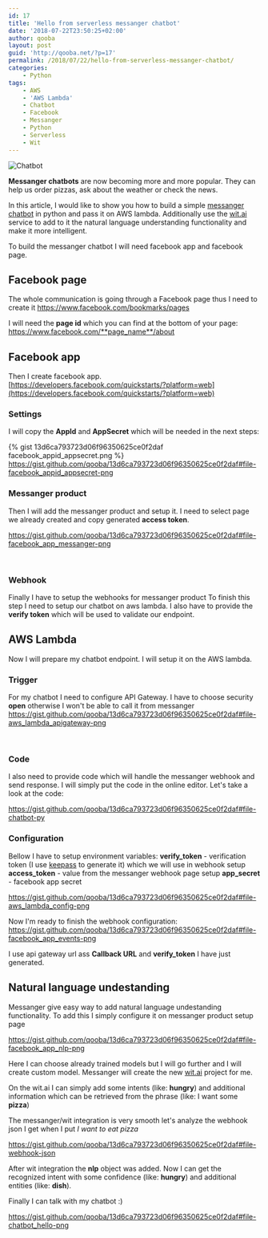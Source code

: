 ```yaml
---
id: 17
title: 'Hello from serverless messanger chatbot'
date: '2018-07-22T23:50:25+02:00'
author: qooba
layout: post
guid: 'http://qooba.net/?p=17'
permalink: /2018/07/22/hello-from-serverless-messanger-chatbot/
categories:
    - Python
tags:
    - AWS
    - 'AWS Lambda'
    - Chatbot
    - Facebook
    - Messanger
    - Python
    - Serverless
    - Wit
---
```


![Chatbot](http://qooba.net/wp-content/uploads/2018/07/light-bulb-3104355_640.jpg)

**Messanger chatbots** are now becoming more and more popular. They can help us order pizzas, ask about the weather or check the news.

In this article, I would like to show you how to build a simple [messanger chatbot](https://developers.facebook.com/docs/messenger-platform ) in python and pass it on AWS lambda. Additionally use the [wit.ai](https://wit.ai/) service to add to it the natural language understanding functionality and make it more intelligent.

To build the messanger chatbot I will need facebook app and facebook page.

## Facebook page

The whole communication is going through a Facebook page thus I need to create it
[https://www.facebook.com/bookmarks/pages ](https://www.facebook.com/bookmarks/pages)

I will need the **page id** which you can find at the bottom of your page:
https://www.facebook.com/**page_name**/about

## Facebook app

Then I create facebook app.
[https://developers.facebook.com/quickstarts/?platform=web](https://developers.facebook.com/quickstarts/?platform=web)

### Settings

I will copy the **AppId** and **AppSecret** which will be needed in the next steps:


{% gist 13d6ca793723d06f96350625ce0f2daf facebook_appid_appsecret.png %}
https://gist.github.com/qooba/13d6ca793723d06f96350625ce0f2daf#file-facebook_appid_appsecret-png

### Messanger product
Then I will add the messanger product and setup it.
I need to select page we already created and copy generated **access token**.

https://gist.github.com/qooba/13d6ca793723d06f96350625ce0f2daf#file-facebook_app_messanger-png

&nbsp;

### Webhook

Finally I have to setup the webhooks for messanger product
To finish this step I need to setup our chatbot on aws lambda.
I also have to provide the **verify token** which will be used to validate our endpoint.

## AWS Lambda

Now I will prepare my chatbot endpoint. I will setup it on the AWS lambda.

### Trigger

For my chatbot I need to configure API Gateway.
I have to choose security **open** otherwise I won't be able to call it from messanger
https://gist.github.com/qooba/13d6ca793723d06f96350625ce0f2daf#file-aws_lambda_apigateway-png

&nbsp;

### Code

I also need to provide code which will handle the messanger webhook and send response.
I will simply put the code in the online editor.
Let's take a look at the code:

https://gist.github.com/qooba/13d6ca793723d06f96350625ce0f2daf#file-chatbot-py

### Configuration

Bellow I have to setup environment variables:
**verify_token** - verification token (I use [keepass](https://keepass.info/) to generate it) which we will use in webhook setup
**access_token** - value from the messanger webhook page setup
**app_secret** - facebook app secret

https://gist.github.com/qooba/13d6ca793723d06f96350625ce0f2daf#file-aws_lambda_config-png

Now I'm ready to finish the webhook configuration:
https://gist.github.com/qooba/13d6ca793723d06f96350625ce0f2daf#file-facebook_app_events-png

I use api gateway url ass **Callback URL** and **verify_token** I have just generated.

## Natural language undestanding

Messanger give easy way to add natural language undestanding functionality. To add this I simply configure it on messanger product setup page

https://gist.github.com/qooba/13d6ca793723d06f96350625ce0f2daf#file-facebook_app_nlp-png

Here I can choose already trained models but I will go further and I will create custom model.
Messanger will create the new [wit.ai](https://wit.ai) project for me.

On the wit.ai I can simply add some intents (like: **hungry**) and additional information which can be retrieved from the phrase (like: I want some **pizza**)

The messanger/wit integration is very smooth let's analyze the webhook json I get when I put *I want to eat pizza*

https://gist.github.com/qooba/13d6ca793723d06f96350625ce0f2daf#file-webhook-json

After wit integration the **nlp** object was added. Now I can get the recognized intent with some confidence (like: **hungry**) and additional entities (like: **dish**).

Finally I can talk with my chatbot :)

https://gist.github.com/qooba/13d6ca793723d06f96350625ce0f2daf#file-chatbot_hello-png
